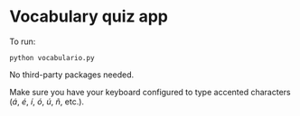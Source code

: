 # Vocabulary quiz app

To run:
```
python vocabulario.py
```
No third-party packages needed.

Make sure you have your keyboard configured to type accented characters (*á*, *é*, *í*, *ó*, *ú*, *ñ*, etc.).
